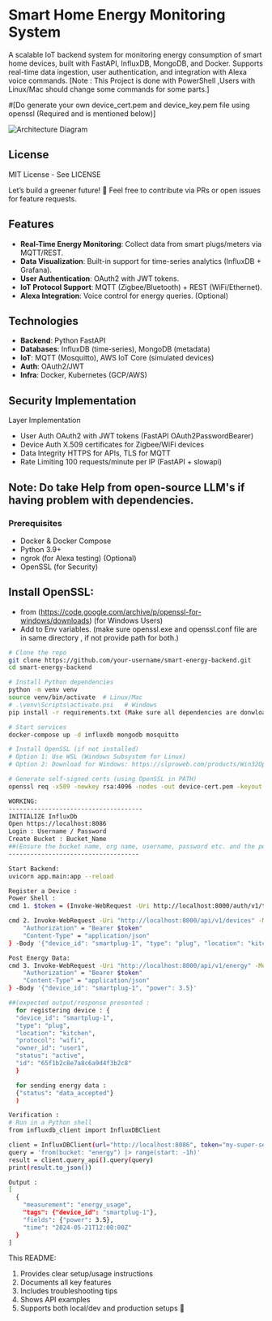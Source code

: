 # Smart Home Energy Monitoring System

A scalable IoT backend system for monitoring energy consumption of smart home devices, built with FastAPI, InfluxDB, MongoDB, and Docker. Supports real-time data ingestion, user authentication, and integration with Alexa voice commands.
[Note : This Project is done with PowerShell ,Users with Linux/Mac should change some commands for some parts.] 

#[Do generate your own device_cert.pem and device_key.pem file using openssl (Required and is mentioned below)]

![Architecture Diagram](https://i.imgur.com/7QY3t8l.png)

## License
MIT License - See LICENSE

Let’s build a greener future! 🌱
Feel free to contribute via PRs or open issues for feature requests.

## Features
- **Real-Time Energy Monitoring**: Collect data from smart plugs/meters via MQTT/REST.
- **Data Visualization**: Built-in support for time-series analytics (InfluxDB + Grafana).
- **User Authentication**: OAuth2 with JWT tokens.
- **IoT Protocol Support**: MQTT (Zigbee/Bluetooth) + REST (WiFi/Ethernet).
- **Alexa Integration**: Voice control for energy queries. (Optional)

## Technologies
- **Backend**: Python FastAPI
- **Databases**: InfluxDB (time-series), MongoDB (metadata)
- **IoT**: MQTT (Mosquitto), AWS IoT Core (simulated devices)
- **Auth**: OAuth2/JWT
- **Infra**: Docker, Kubernetes (GCP/AWS)

## Security Implementation
Layer	Implementation
- User Auth	OAuth2 with JWT tokens (FastAPI OAuth2PasswordBearer)
- Device Auth	X.509 certificates for Zigbee/WiFi devices
- Data Integrity	HTTPS for APIs, TLS for MQTT
- Rate Limiting	100 requests/minute per IP (FastAPI + slowapi)

**Note: Do take Help from open-source LLM's if having problem with dependencies**.
---

### Prerequisites
- Docker & Docker Compose
- Python 3.9+
- ngrok (for Alexa testing) (Optional)
- OpenSSL (for Security)

## Install OpenSSL: 
- from (https://code.google.com/archive/p/openssl-for-windows/downloads) (for Windows Users)
- Add to Env variables. (make sure openssl.exe and openssl.conf file are in same directory , if not provide path for both.)

```bash
# Clone the repo
git clone https://github.com/your-username/smart-energy-backend.git
cd smart-energy-backend

# Install Python dependencies
python -m venv venv
source venv/bin/activate  # Linux/Mac
# .\venv\Scripts\activate.psi   # Windows
pip install -r requirements.txt (Make sure all dependencies are donwloaded)

# Start services
docker-compose up -d influxdb mongodb mosquitto

# Install OpenSSL (if not installed)
# Option 1: Use WSL (Windows Subsystem for Linux)
# Option 2: Download for Windows: https://slproweb.com/products/Win32OpenSSL.html

# Generate self-signed certs (using OpenSSL in PATH)
openssl req -x509 -newkey rsa:4096 -nodes -out device-cert.pem -keyout device-key.pem -days 365 -subj "/CN=localhost"

WORKING:
-------------------------------------
INITIALIZE InfluxDb
Open https://localhost:8086
Login : Username / Password
Create Bucket : Bucket_Name
##(Ensure the bucket name, org name, username, password etc. and the permissions required (write permission enabled) in docker file, .env file and the InfluxDb are the same)
------------------------------------

Start Backend:
uvicorn app.main:app --reload

Register a Device :
Power Shell : 
cmd 1. $token = (Invoke-WebRequest -Uri http://localhost:8000/auth/v1/token -Method POST -Body "username=user1&password=secret").Content | ConvertFrom-Json | Select -ExpandProperty access_token

cmd 2. Invoke-WebRequest -Uri "http://localhost:8000/api/v1/devices" -Method POST -Headers @{ 
    "Authorization" = "Bearer $token"
    "Content-Type" = "application/json"
} -Body '{"device_id": "smartplug-1", "type": "plug", "location": "kitchen"}'

Post Energy Data:
cmd 3. Invoke-WebRequest -Uri "http://localhost:8000/api/v1/energy" -Method POST -Headers @{ 
    "Authorization" = "Bearer $token"
    "Content-Type" = "application/json"
} -Body '{"device_id": "smartplug-1", "power": 3.5}'

##(expected output/response presented :
  for registering device : {
  "device_id": "smartplug-1",
  "type": "plug",
  "location": "kitchen",
  "protocol": "wifi",
  "owner_id": "user1",
  "status": "active",
  "id": "65f1b2c8e7a8c6a9d4f3b2c8"
  }

  for sending energy data :
  {"status": "data_accepted"}
  )

Verification :
# Run in a Python shell
from influxdb_client import InfluxDBClient

client = InfluxDBClient(url="http://localhost:8086", token="my-super-secret-token")
query = 'from(bucket: "energy") |> range(start: -1h)'
result = client.query_api().query(query)
print(result.to_json())

Output :
[
  {
    "measurement": "energy_usage",
    "tags": {"device_id": "smartplug-1"},
    "fields": {"power": 3.5},
    "time": "2024-05-21T12:00:00Z"
  }
]
```
This README:
1. Provides clear setup/usage instructions  
2. Documents all key features  
3. Includes troubleshooting tips  
4. Shows API examples  
5. Supports both local/dev and production setups 🚀
